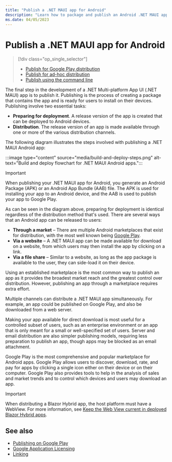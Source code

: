 ```yaml
---
title: "Publish a .NET MAUI app for Android"
description: "Learn how to package and publish an Android .NET MAUI app."
ms.date: 04/05/2023
---
```


# Publish a .NET MAUI app for Android

> [!div class="op_single_selector"]
>
> - [Publish for Google Play distribution](publish-google-play.md)
> - [Publish for ad-hoc distribution](publish-ad-hoc.md)
> - [Publish using the command line](publish-cli.md)

The final step in the development of a .NET Multi-platform App UI (.NET MAUI) app is to publish it. Publishing is the process of creating a package that contains the app and is ready for users to install on their devices. Publishing involve two essential tasks:

- **Preparing for deployment**. A release version of the app is created that can be deployed to Android devices.
- **Distribution**. The release version of an app is made available through one or more of the various distribution channels.

The following diagram illustrates the steps involved with publishing a .NET MAUI Android app:

:::image type="content" source="media/build-and-deploy-steps.png" alt-text="Build and deploy flowchart for .NET MAUI Android apps.":::

> [!IMPORTANT]
> When publishing your .NET MAUI app for Android, you generate an Android Package (APK) or an Android App Bundle (AAB) file. The APK is used for installing your app to an Android device, and the AAB is used to publish your app to Google Play.

As can be seen in the diagram above, preparing for deployment is identical regardless of the distribution method that's used. There are several ways that an Android app can be released to users:

- **Through a market** &ndash; There are multiple Android marketplaces that exist for distribution, with the most well known being [Google Play](https://play.google.com/).
- **Via a website** &ndash; A .NET MAUI app can be made available for download on a website, from which users may then install the app by clicking on a link.
- **Via a file share** &ndash; Similar to a website, as long as the app package is available to the user, they can side-load it on their device.

Using an established marketplace is the most common way to publish an app as it provides the broadest market reach and the greatest control over distribution. However, publishing an app through a marketplace requires extra effort.

Multiple channels can distribute a .NET MAUI app simultaneously. For example, an app could be published on Google Play, and also be downloaded from a web server.

Making your app available for direct download is most useful for a controlled subset of users, such as an enterprise environment or an app that is only meant for a small or well-specified set of users. Server and email distribution are also simpler publishing models, requiring less preparation to publish an app, though apps may be blocked as an email attachment.

Google Play is the most comprehensive and popular marketplace for Android apps. Google Play allows users to discover, download, rate, and pay for apps by clicking a single icon either on their device or on their computer. Google Play also provides tools to help in the analysis of sales and market trends and to control which devices and users may download an app.

> [!IMPORTANT]
> When distributing a Blazor Hybrid app, the host platform must have a WebView. For more information, see [Keep the Web View current in deployed Blazor Hybrid apps](/aspnet/core/blazor/hybrid/security/security-considerations#keep-the-web-view-current-in-deployed-apps).

## See also

<!--
- [Build Process](~/android/deploy-test/building-apps/build-process.md)
- [Obtaining A Google Maps API Key](~/android/platform/maps-and-location/maps/obtaining-a-google-maps-api-key.md)
- [Deploy via Visual Studio App Center](/appcenter/distribution/stores/googleplay)
- [Application Signing](https://source.android.com/security/apksigning/)
-->

- [Publishing on Google Play](https://developer.android.com/distribute/googleplay/publish/index.html)
- [Google Application Licensing](https://developer.android.com/guide/google/play/licensing/index.html)
- [Linking](~/android/linking.md)
